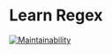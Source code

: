 # Learn Regex

[![Maintainability](https://api.codeclimate.com/v1/badges/0247f7f688f69aa90d76/maintainability)](https://codeclimate.com/github/gtkatakura/furb-learn-regex/maintainability)
